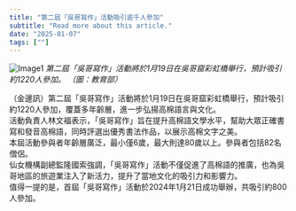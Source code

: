 ```yaml
---
title: "第二屆「吳哥寫作」活動吸引逾千人參加"
subtitle: "Read more about this article."
date: "2025-01-07"
tags: [""]
---
```


![Image1](/thumbnails/Second-Angkor-Writing.jpg "Meeting")
*第二屆「吳哥寫作」活動將於1月19日在吳哥窟彩虹橋舉行，預計吸引約1220人參加。 （圖：教育部）*

（金邊訊）第二屆「吳哥寫作」活動將於1月19日在吳哥窟彩虹橋舉行，預計吸引約1220人參加，覆蓋多年齡層，進一步弘揚高棉語言與文化。
<br/>
活動負責人林文福表示，「吳哥寫作」旨在提升高棉語文學水平，幫助大眾正確書寫和發音高棉語，同時評選出優秀書法作品，以展示高棉文字之美。
<br/>
本屆活動參與者年齡層廣泛，最小僅6歲，最大則達80歲以上。參與者包括82名僧侶。
<br/>
仙女機構副總監隆國索強調，「吳哥寫作」活動不僅促進了高棉語的推廣，也為吳哥地區的旅遊業注入了新活力，提升了當地文化的吸引力和影響力。
<br/>
值得一提的是，首屆「吳哥寫作」活動於2024年1月21日成功舉辦，共吸引約800人參加。